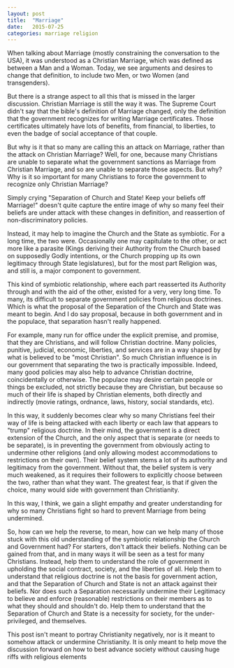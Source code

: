 ```yaml
---
layout: post
title:  "Marriage"
date:   2015-07-25
categories: marriage religion
---
```


When talking about Marriage (mostly constraining the conversation to the USA), it was understood as a Christian Marriage, which was defined as between a Man and a Woman. Today, we see arguments and desires to change that definition, to include two Men, or two Women (and transgenders).

But there is a strange aspect to all this that is missed in the larger discussion. Christian Marriage is still the way it was. The Supreme Court didn't say that the bible's definition of Marriage changed, only the definition that the government recognizes for writing Marriage certificates. Those certificates ultimately have lots of benefits, from financial, to liberties, to even the badge of social acceptance of that couple.

But why is it that so many are calling this an attack on Marriage, rather than the attack on Christian Marriage? Well, for one, because many Christians are unable to separate what the government sanctions as Marriage from Christian Marriage, and so are unable to separate those aspects. But why? Why is it so important for many Christians to force the government to recognize only Christian Marriage?

Simply crying "Separation of Church and State! Keep your beliefs off Marriage!" doesn't quite capture the entire image of why so many feel their beliefs are under attack with these changes in definition, and reassertion of non-discriminatory policies.

Instead, it may help to imagine the Church and the State as symbiotic. For a long time, the two were. Occasionally one may capitulate to the other, or act more like a parasite (Kings deriving their Authority from the Church based on supposedly Godly intentions, or the Church propping up its own legitimacy through State legislatures), but for the most part Religion was, and still is, a major component to government.

This kind of symbiotic relationship, where each part reasserted its Authority through and with the aid of the other, existed for a very, very long time. To many, its difficult to separate government policies from religious doctrines. Which is what the proposal of the Separation of the Church and State was meant to begin. And I do say proposal, because in both government and in the populace, that separation hasn't really happened.

For example, many run for office under the explicit premise, and promise, that they are Christians, and will follow Christian doctrine. Many policies, punitive, judicial, economic, liberties, and services are in a way shaped by what is believed to be "most Christian". So much Christian influence is in our government that separating the two is practically impossible. Indeed, many good policies may also help to advance Christian doctrine, coincidentally or otherwise. The populace may desire certain people or things be excluded, not strictly because they are Christian, but because so much of their life is shaped by Christian elements, both directly and indirectly (movie ratings, ordnance, laws, history, social standards, etc).

In this way, it suddenly becomes clear why so many Christians feel their way of life is being attacked with each liberty or each law that appears to "trump" religious doctrine. In their mind, the government is a direct extension of the Church, and the only aspect that is separate (or needs to be separate), is in preventing the government from obviously acting to undermine other religions (and only allowing modest accommodations to restrictions on their own). Their belief system stems a lot of its authority and legitimacy from the government. Without that, the belief system is very much weakened, as it requires their followers to explicitly choose between the two, rather than what they want. The greatest fear, is that if given the choice, many would side with government than Christianity.

In this way, I think, we gain a slight empathy and greater understanding for why so many Christians fight so hard to prevent Marriage from being undermined.

So, how can we help the reverse, to mean, how can we help many of those stuck with this old understanding of the symbiotic relationship the Church and Government had? For starters, don't attack their beliefs. Nothing can be gained from that, and in many ways it will be seen as a test for many Christians. Instead, help them to understand the role of government in upholding the social contract, society, and the liberties of all. Help them to understand that religious doctrine is not the basis for government action, and that the Separation of Church and State is not an attack against their beliefs. Nor does such a Separation necessarily undermine their Legitimacy to believe and enforce (reasonable) restrictions on their members as to what they should and shouldn't do. Help them to understand that the Separation of Church and State is a necessity for society, for the under-privileged, and themselves.

This post isn't meant to portray Christianity negatively, nor is it meant to somehow attack or undermine Christianity. It is only meant to help move the discussion forward on how to best advance society without causing huge riffs with religious elements